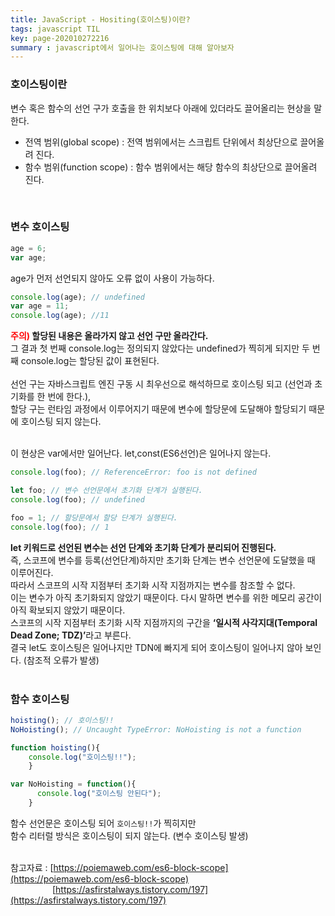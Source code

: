 ```yaml
---
title: JavaScript - Hositing(호이스팅)이란?
tags: javascript TIL
key: page-202010272216
summary : javascript에서 일어나는 호이스팅에 대해 알아보자
---
```


### 호이스팅이란
변수 혹은 함수의 선언 구가 호출을 한 위치보다 아래에 있더라도 끌어올리는 현상을 말한다. <br/>
- 전역 범위(global scope) : 전역 범위에서는 스크립트 단위에서 최상단으로 끌어올려 진다. <br/>
- 함수 범위(function scope) : 함수 범위에서는 해당 함수의 최상단으로 끌어올려 진다. <br/>
<br/>

### 변수 호이스팅

```javascript
age = 6;
var age;
````
age가 먼저 선언되지 않아도 오류 없이 사용이 가능하다.
<br/>

```javascript
console.log(age); // undefined
var age = 11;
console.log(age); //11
````

<b><font color="red">주의)</font> 할당된 내용은 올라가지 않고 선언 구만 올라간다.</b> <br/>
그 결과 첫 번째 console.log는 정의되지 않았다는 undefined가 찍히게 되지만 두 번째 console.log는 할당된 값이 표현된다.<br/>
<br/>
선언 구는 자바스크립트 엔진 구동 시 최우선으로 해석하므로 호이스팅 되고 (선언과 초기화를 한 번에 한다.),<br/>
할당 구는 런타임 과정에서 이루어지기 때문에 변수에 할당문에 도달해야 할당되기 때문에 호이스팅 되지 않는다.<br/>
<br/>

이 현상은 var에서만 일어난다. let,const(ES6선언)은 일어나지 않는다. <br/>

```javascript
console.log(foo); // ReferenceError: foo is not defined

let foo; // 변수 선언문에서 초기화 단계가 실행된다.
console.log(foo); // undefined

foo = 1; // 할당문에서 할당 단계가 실행된다.
console.log(foo); // 1

```

<b>let 키워드로 선언된 변수는 선언 단계와 초기화 단계가 분리되어 진행된다.</b> <br/>
즉, 스코프에 변수를 등록(선언단계)하지만 초기화 단계는 변수 선언문에 도달했을 때 이루어진다. <br/>
따라서 스코프의 시작 지점부터 초기화 시작 지점까지는 변수를 참조할 수 없다.<br/>
이는 변수가 아직 초기화되지 않았기 때문이다. 다시 말하면 변수를 위한 메모리 공간이 아직 확보되지 않았기 때문이다.<br/>
스코프의 시작 지점부터 초기화 시작 지점까지의 구간을 <b>‘일시적 사각지대(Temporal Dead Zone; TDZ)’</b>라고 부른다.<br/>
결국 let도 호이스팅은 일어나지만 TDN에 빠지게 되어 호이스팅이 일어나지 않아 보인다. (참조적 오류가 발생)<br/>
<br/>

### 함수 호이스팅

```javascript
hoisting(); // 호이스팅!!
NoHoisting(); // Uncaught TypeError: NoHoisting is not a function

function hoisting(){
    console.log("호이스팅!!");
    }

var NoHoisting = function(){
      console.log("호이스팅 안된다");
    }
```
함수 선언문은 호이스팅 되어 ```호이스팅!!```가 찍히지만<br/>
함수 리터럴 방식은 호이스팅이 되지 않는다. (변수 호이스팅 발생)
<br/>
<br/>

참고자료 :  [https://poiemaweb.com/es6-block-scope](https://poiemaweb.com/es6-block-scope) <br/>
&emsp;&emsp;&emsp;&emsp;&ensp;&nbsp;[https://asfirstalways.tistory.com/197](https://asfirstalways.tistory.com/197)

<br/><br/><br/><br/>
